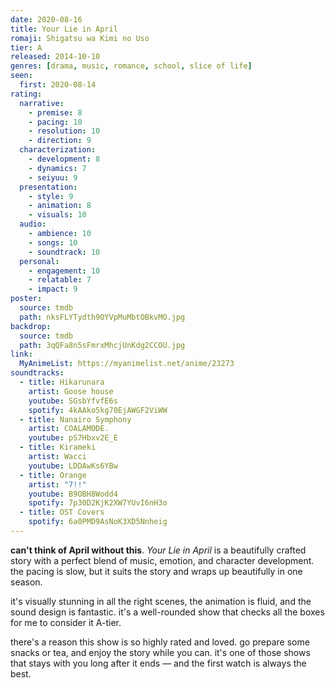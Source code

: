 ```yaml
---
date: 2020-08-16
title: Your Lie in April
romaji: Shigatsu wa Kimi no Uso
tier: A
released: 2014-10-10
genres: [drama, music, romance, school, slice of life]
seen:
  first: 2020-08-14
rating:
  narrative:
    - premise: 8
    - pacing: 10
    - resolution: 10
    - direction: 9
  characterization:
    - development: 8
    - dynamics: 7
    - seiyuu: 9
  presentation:
    - style: 9
    - animation: 8
    - visuals: 10
  audio:
    - ambience: 10
    - songs: 10
    - soundtrack: 10
  personal:
    - engagement: 10
    - relatable: 7
    - impact: 9
poster:
  source: tmdb
  path: nksFLYTydth9OYVpMuMbtOBkvMO.jpg
backdrop:
  source: tmdb
  path: 3qQFa8n5sFmrxMhcjUnKdg2CCOU.jpg
link:
  MyAnimeList: https://myanimelist.net/anime/23273
soundtracks:
  - title: Hikarunara
    artist: Goose house
    youtube: SGsbYfvfE6s
    spotify: 4kAAko5kg70EjAWGF2ViWW
  - title: Nanairo Symphony
    artist: COALAMODE.
    youtube: pS7Hbxv2E_E
  - title: Kirameki
    artist: Wacci
    youtube: LDDAwKs6YBw
  - title: Orange
    artist: "7!!"
    youtube: B9OBH8Wodd4
    spotify: 7p30D2KjK2XW7YUvI6nH3o
  - title: OST Covers
    spotify: 6a0PMD9AsNoK3XD5Nnheig
---
```


**can't think of April without this**. *Your Lie in April* is a beautifully crafted story with a perfect blend of music, emotion, and character development. the pacing is slow, but it suits the story and wraps up beautifully in one season.

it's visually stunning in all the right scenes, the animation is fluid, and the sound design is fantastic. it's a well-rounded show that checks all the boxes for me to consider it A-tier.

there's a reason this show is so highly rated and loved. go prepare some snacks or tea, and enjoy the story while you can. it's one of those shows that stays with you long after it ends — and the first watch is always the best.
